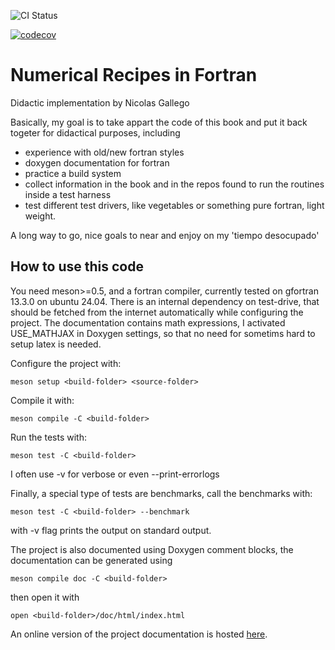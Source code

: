 ![CI Status](https://github.com/nicgallego/NumericalRecipesFortran/actions/workflows/ci.yml/badge.svg)

[![codecov](https://codecov.io/gh/nicgallego/NumericalRecipesFortran/branch/main/graph/badge.svg)](https://codecov.io/gh/nicgallego/NumericalRecipesFortran)

# Numerical Recipes in Fortran

Didactic implementation by Nicolas Gallego

Basically, my goal is to take appart the code of this book and put it back togeter for didactical purposes, including
- experience with old/new fortran styles
- doxygen documentation for fortran
- practice a build system 
- collect information in the book and in the repos found to run the routines inside a test harness
- test different test drivers, like vegetables or something pure fortran, light weight.

A long way to go, nice goals to near and enjoy on my 'tiempo desocupado'

## How to use this code

You need meson>=0.5, and a fortran compiler, currently tested on gfortran 13.3.0 on ubuntu 24.04. There is an internal dependency on test-drive, that should be fetched from the internet automatically while configuring the project. The documentation contains math expressions, I activated USE_MATHJAX in Doxygen settings, so that no need for sometims hard to setup latex is needed. 

Configure the project with:
```
meson setup <build-folder> <source-folder>
```

Compile it with:
```
meson compile -C <build-folder>
```

Run the tests with:
```
meson test -C <build-folder>
```
I often use -v for verbose or even --print-errorlogs

Finally, a special type of tests are benchmarks, call the benchmarks with:
```
meson test -C <build-folder> --benchmark
```
with -v flag prints the output on standard output.

The project is also documented using Doxygen comment blocks, the documentation can be generated using
```
meson compile doc -C <build-folder>
```
then open it with
```
open <build-folder>/doc/html/index.html
```

An online version of the project documentation is hosted [here](https://nicgallego.github.io/NumericalRecipesFortran/).
